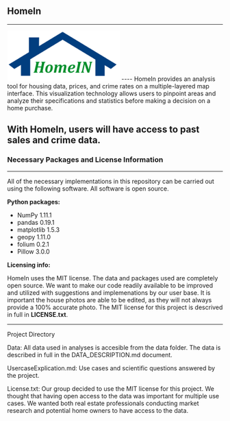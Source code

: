 ## HomeIn
----
<img src="doc/HomeIn.png">
----
HomeIn provides an analysis tool for  housing data, prices, and crime rates on a multiple-layered map interface.  This visualization technology allows users to pinpoint areas and analyze their specifications and statistics before making a decision on a home purchase.
   
With HomeIn, users will have  access to past sales and crime data.   
----
### Necessary Packages and License Information
----
All of the necessary implementations in this repository can be carried out using the following software.  All software is open source.
  
**Python packages:**
  
- NumPy 1.11.1  
- pandas 0.19.1  
- matplotlib 1.5.3  
- geopy 1.11.0  
- folium 0.2.1  
- Pillow 3.0.0  

**Licensing info:**
  
HomeIn uses the MIT license.  The data and packages used are completely open source.  We want to make  our code readily available  to be improved and utilized with suggestions and implemenations by our user base.  It is important the house photos are able to be edited, as they will not always provide a 100% accurate photo.  The MIT license for this project is descrived in full in **LICENSE.txt**.

----
Project Directory

Data: All data used in analyses is accesible from the data folder.  The data is described in full in the DATA_DESCRIPTION.md document.

UsercaseExplication.md: Use cases and scientific questions answered by the project.

License.txt: Our group decided to use the MIT license for this project.  We thought that having open access to the data was important for multiple use cases.  We wanted both real estate professionals conducting market research and potential home owners to have access to the data. 



